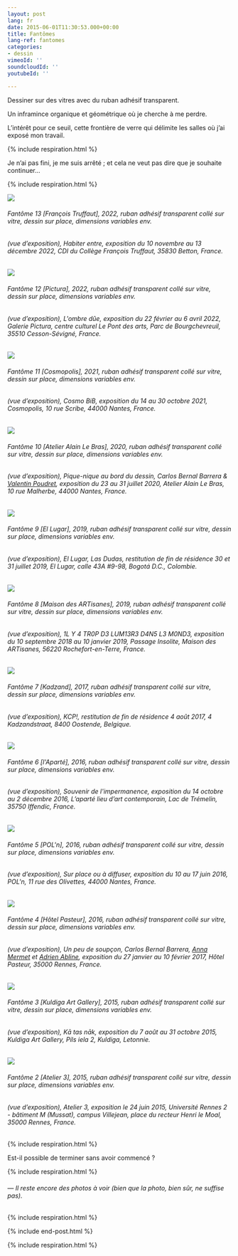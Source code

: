 ```yaml
---
layout: post
lang: fr
date: 2015-06-01T11:30:53.000+00:00
title: Fantômes
lang-ref: fantomes
categories:
- dessin
vimeoId: ''
soundcloudId: ''
youtubeId: ''

---
```

Dessiner sur des vitres avec du ruban adhésif transparent.

Un inframince organique et géométrique où je cherche à me perdre.

L’intérêt pour ce seuil, cette frontière de verre qui délimite les salles où j’ai exposé mon travail.

{% include respiration.html %}

Je n’ai pas fini, je me suis arrêté ; et cela ne veut pas dire que je souhaite continuer...

{% include respiration.html %}

![](/imgs/pxl_20221110_132825408-night-up.jpg)

###### _Fantôme 13 \[François Truffaut\]_, 2022, ruban adhésif transparent collé sur vitre, dessin sur place, dimensions variables env.

###### (vue d’exposition), _Habiter entre_, exposition du 10 novembre au 13 décembre 2022, CDI du Collège François Truffaut, 35830 Betton, France.

![](/imgs/fantome12-up.jpg)

###### _Fantôme 12 \[Pictura\]_, 2022, ruban adhésif transparent collé sur vitre, dessin sur place, dimensions variables env.

###### (vue d’exposition), _L'ombre dûe_, exposition du 22 février au 6 avril 2022, Galerie Pictura, centre culturel Le Pont des arts, Parc de Bourgchevreuil, 35510 Cesson-Sévigné, France.

![](/imgs/fantome-11-up.jpg)

###### _Fantôme 11 \[Cosmopolis\]_, 2021, ruban adhésif transparent collé sur vitre, dessin sur place, dimensions variables env.

###### (vue d’exposition), _Cosmo BiB_, exposition du 14 au 30 octobre 2021, Cosmopolis, 10 rue Scribe, 44000 Nantes, France.

![](/imgs/fantome10-up.jpg)

###### _Fantôme 10 \[Atelier Alain Le Bras\]_, 2020, ruban adhésif transparent collé sur vitre, dessin sur place, dimensions variables env.

###### (vue d’exposition), _Pique-nique au bord du dessin_, Carlos Bernal Barrera & [Valentin Poudret](http://www.valentin-poudret.com), exposition du 23 au 31 juillet 2020, Atelier Alain Le Bras, 10 rue Malherbe, 44000 Nantes, France.

![](/imgs/fantome09-up.jpg)

###### _Fantôme 9 \[El Lugar\]_, 2019, ruban adhésif transparent collé sur vitre, dessin sur place, dimensions variables env.

###### (vue d’exposition), _El Lugar, Las Dudas_, restitution de fin de résidence 30 et 31 juillet 2019, El Lugar, calle 43A #9-98, Bogotá D.C., Colombie.

![](/imgs/fantome-8-up.jpg)

###### _Fantôme 8 \[Maison des ARTisanes\]_, 2019, ruban adhésif transparent collé sur vitre, dessin sur place, dimensions variables env.

###### (vue d’exposition), _1L Y 4 TR0P D3 LUM13R3 D4N5 L3 M0ND3_, exposition du 10 septembre 2018 au 10 janvier 2019, Passage Insolite, Maison des ARTisanes, 56220 Rochefort-en-Terre, France.

![](/imgs/fantome07-up.jpg)

###### _Fantôme 7 \[Kadzand\]_, 2017, ruban adhésif transparent collé sur vitre, dessin sur place, dimensions variables env.

###### (vue d’exposition), _KCP!_, restitution de fin de résidence 4 août 2017, 4 Kadzandstraat, 8400 Oostende, Belgique.

![](/imgs/fantome06-up.jpg)

###### _Fantôme 6 \[l'Aparté\]_, 2016, ruban adhésif transparent collé sur vitre, dessin sur place, dimensions variables env.

###### (vue d’exposition), _Souvenir de l'impermanence_, exposition du 14 octobre au 2 décembre 2016, L’aparté lieu d’art contemporain, Lac de Trémelin, 35750 Iffendic, France.

![](/imgs/fantome05-up.jpg)

###### _Fantôme 5 \[POL'n\]_, 2016, ruban adhésif transparent collé sur vitre, dessin sur place, dimensions variables env.

###### (vue d’exposition), _Sur place ou à diffuser_, exposition du 10 au 17 juin 2016, POL'n, 11 rue des Olivettes, 44000 Nantes, France.

![](/imgs/fantome-4-up.jpg)

###### _Fantôme 4 \[Hôtel Pasteur\]_, 2016, ruban adhésif transparent collé sur vitre, dessin sur place, dimensions variables env.

###### (vue d’exposition), _Un peu de soupçon_, Carlos Bernal Barrera, [Anna Mermet](http://mermet.wixsite.com/annamermet) et [Adrien Abline](http://ablineadrien.com/), exposition du 27 janvier au 10 février 2017, Hôtel Pasteur, 35000 Rennes, France.

![](/imgs/fantome03-up.jpg)

###### _Fantôme 3 \[Kuldiga Art Gallery\]_, 2015, ruban adhésif transparent collé sur vitre, dessin sur place, dimensions variables env.

###### (vue d’exposition), _Kā tas nāk_, exposition du 7 août au 31 octobre 2015, Kuldiga Art Gallery, Pils iela 2, Kuldiga, Letonnie.

![](/imgs/fantome02-up.jpg)

###### _Fantôme 2 \[Atelier 3\]_, 2015, ruban adhésif transparent collé sur vitre, dessin sur place, dimensions variables env.

###### (vue d’exposition), _Atelier 3_, exposition le 24 juin 2015, Université Rennes 2 - bâtiment M (Mussat), campus Villejean, place du recteur Henri le Moal, 35000 Rennes, France.

{% include respiration.html %}

Est-il possible de terminer sans avoir commencé ?

{% include respiration.html %}

###### — _Il reste encore des photos à voir (bien que la photo, bien sûr, ne suffise pas)._

{% include respiration.html %}

{% include end-post.html %}

{% include respiration.html %}